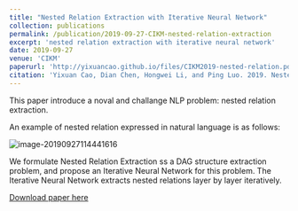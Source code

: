 ```yaml
---
title: "Nested Relation Extraction with Iterative Neural Network"
collection: publications
permalink: /publication/2019-09-27-CIKM-nested-relation-extraction
excerpt: 'nested relation extraction with iterative neural network'
date: 2019-09-27
venue: 'CIKM'
paperurl: 'http://yixuancao.github.io/files/CIKM2019-nested-relation.pdf'
citation: 'Yixuan Cao, Dian Chen, Hongwei Li, and Ping Luo. 2019. Nested Relation Extraction with Iterative Neural Network, In CIKM.'
---
```

This paper introduce a noval and challange NLP problem: nested relation extraction.

An example of nested relation expressed in natural language is as follows:

![image-20190927114441616](https://tva1.sinaimg.cn/large/006y8mN6ly1g7dxgafuwxj30h00c4dhj.jpg)

We formulate Nested Relation Extraction ss a DAG structure extraction problem, and propose an Iterative Neural Network for this problem. The Iterative Neural Network extracts nested relations layer by layer iteratively.

[Download paper here](http://yixuancao.github.io/files/CIKM2019-nested-relation.pdf)